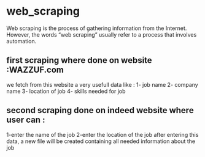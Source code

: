 # web_scraping
Web scraping is the process of gathering information from the Internet. However, the words “web scraping” usually refer to a process that involves automation. 
## first scraping where done on website :WAZZUF.com
we fetch from this website a very usefull data like :
1- job name
2- company name
3- location of job
4- skills needed for job


## second scraping done on indeed website where user can :
1-enter the name of the job 
2-enter the location of the job 
after entering this data,  a  new file will be created containing all needed information about the job 